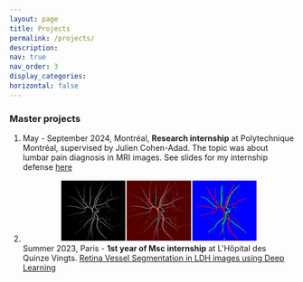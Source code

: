 ```yaml
---
layout: page
title: Projects
permalink: /projects/
description: 
nav: true
nav_order: 3
display_categories: 
horizontal: false
---
```


### Master projects

1. May - September 2024, Montréal, <b>Research internship</b> at Polytechnique Montréal, supervised by Julien Cohen-Adad. The topic was about lumbar pain diagnosis in MRI images. See slides for my internship defense  <a href="/assets/pdf/internship-defense.pdf"> here </a>

2.    <div style="text-align: center;"> <img title="result" alt="Alt text" src="/assets/img/vessel-seg-final.png" width="350" height="110"> </div>  Summer 2023, Paris - <b>1st year of Msc internship</b> at L'Hôpital des Quinze Vingts. <a href="/projects/retina-vessel-seg/" > Retina Vessel Segmentation in LDH images using Deep Learning </a> 
